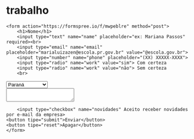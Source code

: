 # trabalho
<!DOCTYPE html>
<html lang="pt br">
<head>
    <meta charset="UTF-8"
    <meta name="viewport" content="width=device-width, initial-scale=1.0">
    <title>Formulários 2 ano M</title>
</head>
<body>

    <form action="https://formspree.io/f/mwpeblre" method="post">
        <h1>Nome</h1>
        <input type="text" name="name" placeholder="ex: Mariana Passos" required><br>
        <input type="email" name="email" placeholder="marialuizazen@escola.pr.gov.br" value="@escola.gov.br">
        <input type="number" name="phone" placeholder="(XX) XXXXX-XXXX"> 
        <input type="radio" name="work" value="sim"> Com certeza
        <input type="radio" name="work" value="não"> Sem certeza
        <br>
<select name="estados" id="">
        <option value="1">Paraná</option>
        <option value="1">Rio de Janeiro</option>
        <option value="1">São Paulo</option>
        <option value="1">Santa Catarina</option>
</select>
<br>

<textarea name="reclamação" id=""></textarea>

<br>

        <input type="checkbox" name="novidades" Aceito receber novidades por e-mail da empresa>
    <button tipe="submit">Enviar</button>
    <button tipe="reset">Apagar</button>
    </form>
</body>
</html>